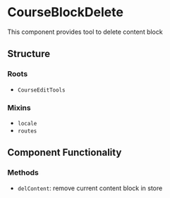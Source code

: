 CourseBlockDelete
===============
This component provides tool to delete content block

## Structure

### Roots
* `CourseEditTools` 

### Mixins
* `locale`
* `routes`

Component Functionality
---------

### Methods
- `delContent`: remove current content block in store
